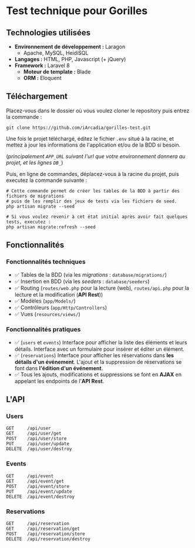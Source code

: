 # Test technique pour Gorilles

## Technologies utilisées

- **Environnement de développement :** Laragon
    - Apache, MySQL, HeidiSQL
- **Langages :** HTML, PHP, Javascript (+ jQuery)
- **Framework :** Laravel 8
    - **Moteur de template :** Blade
    - **ORM :** Eloquent
    
## Téléchargement

Placez-vous dans le dossier où vous voulez cloner le repository puis entrez la commande :

```shell
git clone https://github.com/iArcadia/gorilles-test.git
```

Une fois le projet téléchargé, éditez le fichier `.env` situé à la racine, et mettez à jour les informations de l'application et/ou de la BDD si besoin.

(*principalement `APP_URL` suivant l'url que votre environnement donnera au projet, et les lignes `DB_`*)

Puis, en ligne de commandes, déplacez-vous à la racine du projet, puis executez la commande suivante :

```shell
# Cette commande permet de créer les tables de la BDD à partir des fichiers de migrations
# puis de les remplir des jeux de tests via les fichiers de seed.
php artisan migrate --seed

# Si vous voulez revenir à cet état initial après avoir fait quelques tests, executez :
php artisan migrate:refresh --seed
```

## Fonctionnalités

### Fonctionnalités techniques

- ✅ Tables de la BDD (via les *migrations* : `database/migrations/`)
- ✅ Insertion en BDD (via les *seeders* : `database/seeders`)
- ✅ Routing (`routes/web.php` pour la lecture (web), `routes/api.php` pour la lecture et la modification (**API Rest**))
- ✅ Modèles (`app/Models/`)
- ✅ Contrôleurs (`app/Http/Controllers`)
- ✅ Vues (`resources/views/`)

### Fonctionnalités pratiques

- ✅ (`users` et `events`) Interface pour afficher la liste des éléments et leurs détails. Interface avec un formulaire pour insérer et éditer un élément.
- ✅ (`reservations`) Interface pour afficher les réservations dans **les détails d'un événement**. L'ajout et la suppression de réservations se font dans **l'édition d'un événement**.
- ✅ Tous les ajouts, modifications et suppressions se font en **AJAX** en appelant les endpoints de l'**API Rest**.

## L'API

### Users

```
GET     /api/user
GET     /api/user/get
POST    /api/user/store
PUT     /api/user/update
DELETE  /api/user/destroy
```

### Events

```
GET     /api/event
GET     /api/event/get
POST    /api/event/store
PUT     /api/event/update
DELETE  /api/event/destroy
```

### Reservations

```
GET     /api/reservation
GET     /api/reservation/get
POST    /api/reservation/store
DELETE  /api/reservation/destroy
```